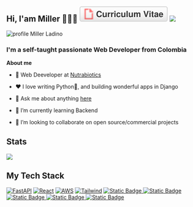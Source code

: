 ## Hi, I'am Miller 👨🏻‍💻 <a href="https://drive.google.com/file/d/17CgnjhPkkMWwD1OO2UJG8GOQwLJWz5dU/view"><img src="assets/icons/cv.svg" alt="CV"></a> [![](https://img.shields.io/badge/linkedin-0a66c2)](https://www.linkedin.com/in/miller-systemsengineer/)

![profile Miller Ladino](./assets/MillerLadino.png.png)

### I'm a self-taught passionate Web Developer from Colombia


**About me**

- 💼 Web Deeveloper at [Nutrabiotics]()

- ❤️ I love writing Python🐍, and building wonderful apps in Django

- 💬 Ask me about anything [here](https://www.linkedin.com/in/miller-systemsengineer/)

- 🌱 I’m currently learning Backend
- 👯 I’m looking to collaborate on open source/commercial projects

## Stats
 <a href="https://github.com/millertsu1/github-readme-stats"><img align="center" src="https://github-readme-stats.vercel.app/api/top-langs/?username=millertsu1&layout=compact&theme=buefy&hide_border=true" /></a>

## My Tech Stack
 [![FastAPI](https://img.shields.io/badge/Python%20framework-Django-green?style=flat-square&logo=python&logoColor=white)](https://fastapi.tiangolo.com/)
[![React](https://img.shields.io/badge/JavaScript%20framework-React-61dbfb?style=flat-square&logo=javascript&logoColor=white)](https://vuejs.org/)
[![AWS](https://img.shields.io/badge/Cloud-AWS-FF9900?style=flat-square&logo=amazon-aws&logoColor=white)](https://github.com/br3ndonland/awsdev)
[![Tailwind](https://img.shields.io/badge/Framework-Tailwind-gray?style=flat-square&logo=tailwindcss&logoColor=%2306B6D4&label=CSS%20Framework&color=%2338BDF8&link=https%3A%2F%2Ftailwindcss.com%2F)](https://tailwindcss.com/)
[![Static Badge](https://img.shields.io/badge/MERN-MongoDB-gray?style=flat-square&logo=mongodb&logoColor=%2347A248&label=NoSQL&color=%2347A248&link=https%3A%2F%2Fwww.mongodb.com%2F)
](https://www.mongodb.com/)
[![Static Badge](https://img.shields.io/badge/SQL-PostgreSQL-gray?style=flat-square&logo=postgresql&logoColor=%234169E1&label=SQL&color=%234169E1&link=https%3A%2F%2Fwww.postgresql.org%2F)
](https://www.postgresql.org/)
[![Static Badge](https://img.shields.io/badge/GraphQL-GraphQL-gray?style=flat-square&logo=graphql&logoColor=%23E10098&label=GraphQL&color=%23E10098&link=https%3A%2F%2Fgraphql.org%2F)
](https://graphql.org/)
[![Static Badge](https://img.shields.io/badge/Framework-NextJS-gray?style=flat-square&logo=nextdotjs&logoColor=%23000000&label=React%20framework&color=%23000000&link=https%3A%2F%2Fnextjs.org%2F)
](https://nextjs.org/)
[![Static Badge](https://img.shields.io/badge/Framework-NestJS-gray?style=flat-square&logo=nestjs&logoColor=%23E0234E&label=Node%20framework&color=%23E0234E&link=https%3A%2F%2Fnestjs.com%2F)
](https://nestjs.com/)



